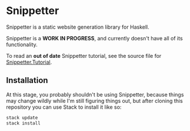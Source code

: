 # Snippetter

Snippetter is a static website generation library for Haskell.

Snippetter is a **WORK IN PROGRESS**, and currently doesn't have all of its
functionality.

To read an **out of date** Snippetter tutorial, see the source file for
[Snippetter.Tutorial](src/Snippetter/Tutorial.hs).

## Installation

At this stage, you probably shouldn't be using Snippetter, because things may
change wildly while I'm still figuring things out, but after cloning this
repository you can use Stack to install it like so:

```sh
stack update
stack install
```
